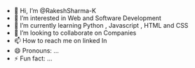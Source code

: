 - 👋 Hi, I’m @RakeshSharma-K
- 👀 I’m interested in Web and Software Development 
- 🌱 I’m currently learning Python , Javascript , HTML and CSS
- 💞️ I’m looking to collaborate on Companies
- 📫 How to reach me on linked In 
- 😄 Pronouns: ...
- ⚡ Fun fact: ...

<!---
RakeshSharma-K/RakeshSharma-K is a ✨ special ✨ repository because its `README.md` (this file) appears on your GitHub profile.
You can click the Preview link to take a look at your changes.
--->
